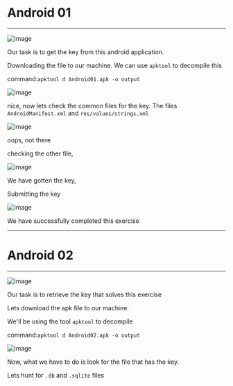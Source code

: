 # Android 01
<hr>

![image](https://github.com/BlackAnon22/BlackAnon22.github.io/assets/67879936/dabd457b-3a3c-41f1-bd3a-a5e8f597ec26)

Our task is to get the key from this android application.

Downloading the file to our machine. We can use ```apktool``` to decompile this

command:```apktool d Android01.apk -o output```

![image](https://github.com/BlackAnon22/BlackAnon22.github.io/assets/67879936/77f59522-9b4e-4dd2-80d7-543828786c9e)

nice, now lets check the common files for the key. The files ```AndroidManifest.xml``` and ```res/values/strings.xml```

![image](https://github.com/BlackAnon22/BlackAnon22.github.io/assets/67879936/fc26db8c-2653-4423-918b-17f2a4db3221)

oops, not there

checking the other file,

![image](https://github.com/BlackAnon22/BlackAnon22.github.io/assets/67879936/e9347e46-1a28-47cc-bb65-ab6a8ec7a3e1)

We have gotten the key,

Submitting the key

![image](https://github.com/BlackAnon22/BlackAnon22.github.io/assets/67879936/3e504138-84b5-4124-b4db-8a3922d7207c)

We have successfully completed this exercise

---------------------------

# Android 02
<hr>

![image](https://github.com/BlackAnon22/BlackAnon22.github.io/assets/67879936/e362f170-d639-4221-8e59-9c706fe5306a)

Our task is to retrieve the key that solves this exercise

Lets download the apk file to our machine.

We'll be using the tool ```apktool``` to decompile

command:```apktool d Android02.apk -o output```

![image](https://github.com/BlackAnon22/BlackAnon22.github.io/assets/67879936/3a3cc77f-9f59-45c5-ad4c-69dc8fa422a7)

Now, what we  have to do is  look for the file that has the key.

Lets hunt for ```.db``` and ```.sqlite``` files




















